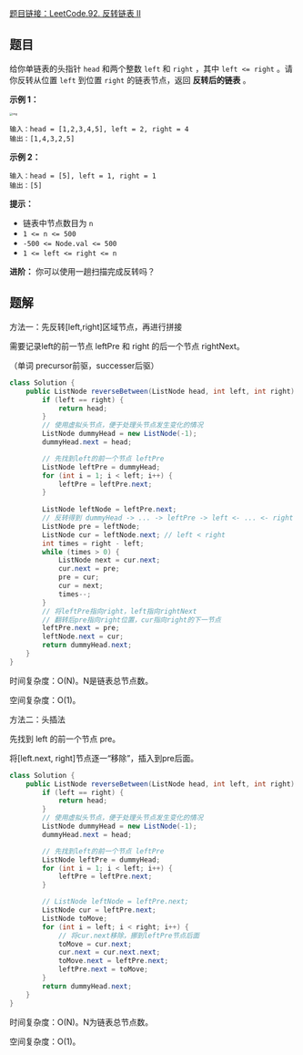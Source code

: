 [题目链接：LeetCode.92. 反转链表 II](https://leetcode-cn.com/problems/reverse-linked-list-ii/)

## 题目

给你单链表的头指针 `head` 和两个整数 `left` 和 `right` ，其中 `left <= right` 。请你反转从位置 `left` 到位置 `right` 的链表节点，返回 **反转后的链表** 。

**示例 1：**

<img src="https://assets.leetcode.com/uploads/2021/02/19/rev2ex2.jpg" alt="img" style="zoom:33%;" />

```
输入：head = [1,2,3,4,5], left = 2, right = 4
输出：[1,4,3,2,5]
```

**示例 2：**

```
输入：head = [5], left = 1, right = 1
输出：[5]
```

**提示：**

- 链表中节点数目为 `n`
- `1 <= n <= 500`
- `-500 <= Node.val <= 500`
- `1 <= left <= right <= n`

**进阶：** 你可以使用一趟扫描完成反转吗？

## 题解

方法一：先反转[left,right]区域节点，再进行拼接

需要记录left的前一节点 leftPre 和 right 的后一个节点 rightNext。

（单词 precursor前驱，successer后驱）

```java
class Solution {
    public ListNode reverseBetween(ListNode head, int left, int right) {
        if (left == right) {
            return head;
        }
        // 使用虚拟头节点，便于处理头节点发生变化的情况
        ListNode dummyHead = new ListNode(-1);
        dummyHead.next = head;

        // 先找到left的前一个节点 leftPre
        ListNode leftPre = dummyHead;
        for (int i = 1; i < left; i++) {
            leftPre = leftPre.next;
        }
        
        ListNode leftNode = leftPre.next;
        // 反转得到 dummyHead -> ... -> leftPre -> left <- ... <- right -> rightNext...
        ListNode pre = leftNode;
        ListNode cur = leftNode.next; // left < right
        int times = right - left;
        while (times > 0) {
            ListNode next = cur.next;
            cur.next = pre;
            pre = cur;
            cur = next;
            times--;
        }
        // 将leftPre指向right，left指向rightNext
        // 翻转后pre指向right位置，cur指向right的下一节点
        leftPre.next = pre;
        leftNode.next = cur;
        return dummyHead.next;
    }
}
```

时间复杂度：O(N)。N是链表总节点数。

空间复杂度：O(1)。

方法二：头插法

先找到 left 的前一个节点 pre。

将[left.next, right]节点逐一“移除”，插入到pre后面。

```java
class Solution {
    public ListNode reverseBetween(ListNode head, int left, int right) {
        if (left == right) {
            return head;
        }
        // 使用虚拟头节点，便于处理头节点发生变化的情况
        ListNode dummyHead = new ListNode(-1);
        dummyHead.next = head;

        // 先找到left的前一个节点 leftPre
        ListNode leftPre = dummyHead;
        for (int i = 1; i < left; i++) {
            leftPre = leftPre.next;
        }

        // ListNode leftNode = leftPre.next;
        ListNode cur = leftPre.next;
        ListNode toMove;
        for (int i = left; i < right; i++) {
            // 将cur.next移除，挪到leftPre节点后面
            toMove = cur.next;
            cur.next = cur.next.next;
            toMove.next = leftPre.next;
            leftPre.next = toMove;
        }
        return dummyHead.next;
    }
}
```

时间复杂度：O(N)。N为链表总节点数。

空间复杂度：O(1)。